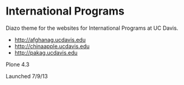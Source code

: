 International Programs
======================

Diazo theme for the websites for International Programs at UC Davis. 

+ http://afghanag.ucdavis.edu
+ http://chinaapple.ucdavis.edu
+ http://pakag.ucdavis.edu

Plone 4.3

Launched 7/9/13